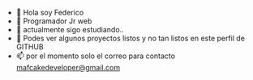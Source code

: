 - 👋 Hola soy Federico
- 👀 Programador Jr web 
- 🌱 actualmente sigo estudiando..
- 💞️ Podes ver algunos proyectos listos y no tan listos en este perfil de GITHUB
- 📫 por el momento solo el correo para contacto mafcakedeveloper@gmail.com

